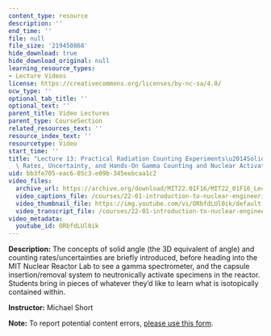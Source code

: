 ```yaml
---
content_type: resource
description: ''
end_time: ''
file: null
file_size: '219450868'
hide_download: true
hide_download_original: null
learning_resource_types:
- Lecture Videos
license: https://creativecommons.org/licenses/by-nc-sa/4.0/
ocw_type: ''
optional_tab_title: ''
optional_text: ''
parent_title: Video Lectures
parent_type: CourseSection
related_resources_text: ''
resource_index_text: ''
resourcetype: Video
start_time: ''
title: "Lecture 13: Practical Radiation Counting Experiments\u2014Solid Angle, Count\
  \ Rates, Uncertainty, and Hands-On Gamma Counting and Nuclear Activation Analysis"
uid: bb3fe705-eac6-05c3-e09b-345eebcaa1c2
video_files:
  archive_url: https://archive.org/download/MIT22.01F16/MIT22_01F16_Lec13_300k.mp4
  video_captions_file: /courses/22-01-introduction-to-nuclear-engineering-and-ionizing-radiation-fall-2016/dd9f6ca7364452c3b4af371cc9636dd1_ORbfdLUl0ik.vtt
  video_thumbnail_file: https://img.youtube.com/vi/ORbfdLUl0ik/default.jpg
  video_transcript_file: /courses/22-01-introduction-to-nuclear-engineering-and-ionizing-radiation-fall-2016/e417b62f2092c3fd3d8638822918a059_ORbfdLUl0ik.pdf
video_metadata:
  youtube_id: ORbfdLUl0ik
---
```


**Description:** The concepts of solid angle (the 3D equivalent of angle) and counting rates/uncertainties are briefly introduced, before heading into the MIT Nuclear Reactor Lab to see a gamma spectrometer, and the capsule insertion/removal system to neutronically activate specimens in the reactor. Students bring in pieces of whatever they’d like to learn what is isotopically contained within.

**Instructor:** Michael Short

**Note:** To report potential content errors, [please use this form](https://forms.gle/8B2zcUvfCtgJdTdE7).

